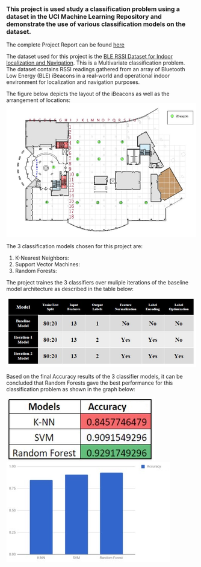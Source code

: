 ### This project is used study a classification problem using a dataset in the UCI Machine Learning Repository and demonstrate the use of various classification models on the dataset. 
The complete Project Report can be found [here](https://github.com/dbrownambi/indoor-localization-and-navigation/blob/master/Project%20Report.pdf)

The dataset used for this project is the [BLE RSSI Dataset for Indoor localization and Navigation](https://archive.ics.uci.edu/ml/datasets). This is a Multivariate classification problem. The dataset contains RSSI readings gathered from an array of Bluetooth Low Energy (BLE) iBeacons in a real-world and operational indoor environment for localization and navigation purposes.

The figure below depicts the layout of the iBeacons as well as the arrangement of locations: 
![alt text](https://github.com/dbrownambi/indoor-localization-and-navigation/blob/master/images/iBeacon_Layout.jpg "iBeacon_Layout")


The 3 classification models chosen for this project are:

1. K-Nearest Neighbors: 
2. Support Vector Machines: 
3. Random Forests:


The project traines the 3 classifiers over muliple iterations of the baseline model architecture as described in the table below:

![alt text](https://github.com/dbrownambi/indoor-localization-and-navigation/blob/master/images/arch_table.JPG "Arch_table")


Based on the final Accuracy results of the 3 classifier models, it can be concluded that Random Forests gave the best performance for this
classification problem as shown in the graph below:

![alt text](https://github.com/dbrownambi/indoor-localization-and-navigation/blob/master/images/Final_table.JPG  "Table")
![alt text](https://github.com/dbrownambi/indoor-localization-and-navigation/blob/master/images/Final_graph.JPG "Graph")

